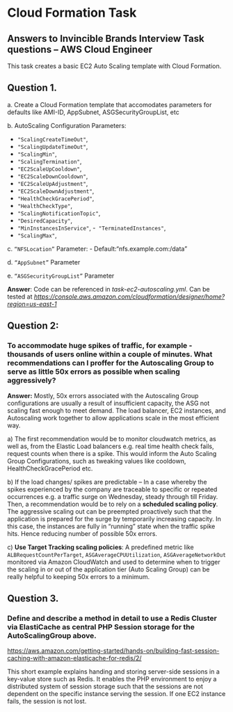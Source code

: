 # Cloud Formation Task

**Answers to Invincible Brands Interview Task questions – AWS Cloud Engineer**
---

This task creates a basic EC2 Auto Scaling template with Cloud Formation. 

Question 1.
---

a. Create a Cloud Formation template that accomodates parameters for defaults like AMI-ID, AppSubnet, ASGSecurityGroupList, etc

b. AutoScaling Configuration Parameters:
- `"ScalingCreateTimeOut"`,
- `"ScalingUpdateTimeOut"`,
- `"ScalingMin"`,
- `"ScalingTermination"`,
- `"EC2ScaleUpCooldown"`,
- `"EC2ScaleDownCooldown"`,
- `"EC2ScaleUpAdjustment"`,
- `"EC2ScaleDownAdjustment"`,
- `"HealthCheckGracePeriod"`,
- `"HealthCheckType"`,
- `"ScalingNotificationTopic"`,
- `"DesiredCapacity"`,
- `"MinInstancesInService"`,
-` "TerminatedInstances"`,
- `"ScalingMax"`,

c. `“NFSLocation”` Parameter: - Default:“nfs.example.com:/data”

d. `“AppSubnet”` Parameter

e. `“ASGSecurityGroupList”` Parameter


**Answer**:
Code can be referenced in *task-ec2-autoscaling.yml*. Can be tested at *https://console.aws.amazon.com/cloudformation/designer/home?region=us-east-1*


Question 2: 
---

### To accommodate huge spikes of traffic, for example - thousands of users online within a couple of minutes. What recommendations can I proffer for the Autoscaling Group to serve as little 50x errors as possible when scaling aggressively?

**Answer:**  Mostly, 50x errors associated with the Autoscaling Group configurations are usually a result of insufficient capacity, the ASG not scaling fast enough to meet demand. The load balancer, EC2 instances, and Autoscaling work together to allow applications scale in the most efficient way.

a)	The first recommendation would be to monitor cloudwatch metrics, as well as, from the Elastic Load balancers e.g. real time health check fails, request counts when there is a spike. This would inform the Auto Scaling Group Configurations, such as tweaking values like cooldown, HealthCheckGracePeriod etc.

b)	If the load changes/ spikes are predictable – In a case whereby the spikes experienced by the company are traceable to specific or repeated occurrences e.g. a traffic surge on Wednesday, steady through till Friday. Then, a recommendation would be to rely on a **scheduled scaling policy**. The aggressive scaling out can be preempted proactively such that the application is prepared for the surge by temporarily increasing capacity. In this case, the instances are fully in “running” state when the traffic spike hits. Hence reducing number of possible 50x errors.

c)	**Use Target Tracking scaling policies**: A predefined metric like `ALBRequestCountPerTarget`, `ASGAverageCPUUtilization`, `ASGAverageNetworkOut` monitored via Amazon CloudWatch and used to determine when to trigger the scaling in or out of the application tier (Auto Scaling Group) can be really helpful to keeping 50x errors to a minimum.



Question 3.
---

### Define and describe a method in detail to use a Redis Cluster via ElastiCache as central PHP Session storage for the AutoScalingGroup above.

https://aws.amazon.com/getting-started/hands-on/building-fast-session-caching-with-amazon-elasticache-for-redis/2/

This short example explains handing and storing server-side sessions in a key-value store such as Redis. It enables the PHP environment to enjoy a distributed system of session storage such that the sessions are not dependent on the specific instance serving the session. If one EC2 instance fails, the session is not lost.


